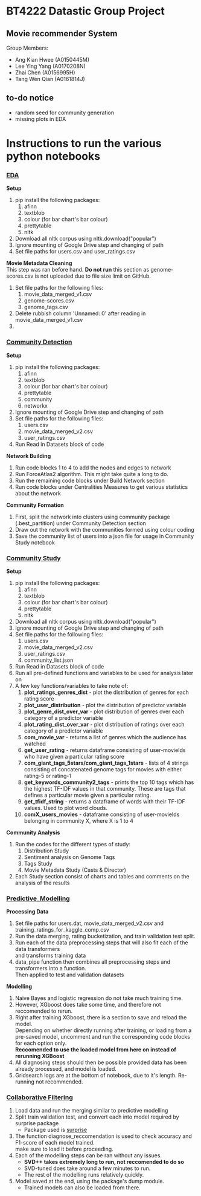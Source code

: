 # BT4222 Datastic Group Project
## Movie recommender System
Group Members: 
 * Ang Kian Hwee (A0150445M)
 * Lee Ying Yang (A0170208N)
 * Zhai Chen (A0156995H)
 * Tang Wen Qian (A0161814J)

## to-do notice
* random seed for community generation
* missing plots in EDA

# Instructions to run the various python notebooks
### <ins>EDA</ins>
__Setup__
1. pip install the following packages: 
	1. afinn
	2. textblob
	3. colour (for bar chart's bar colour)
	4. prettytable
	5. nltk
2. Download all nltk corpus using nltk.download("popular")
3. Ignore mounting of Google Drive step and changing of path
4. Set file paths for users.csv and user_ratings.csv

__Movie Metadata Cleaning__
<br>This step was ran before hand. __Do not run__ this section as genome-scores.csv is not uploaded due to file size limit on GitHub.
1. Set file paths for the following files: 
	1. movie_data_merged_v1.csv
	2. genome-scores.csv
	3. genome_tags.csv
2. Delete rubbish column 'Unnamed: 0' after reading in movie_data_merged_v1.csv 
3. 

### <ins>Community Detection</ins>
__Setup__
1. pip install the following packages: 
	1. afinn
	2. textblob
	3. colour (for bar chart's bar colour)
	4. prettytable
	5. community
	6. networkx
2. Ignore mounting of Google Drive step and changing of path
3. Set file paths for the following files: 
	1. users.csv
	2. movie_data_merged_v2.csv 
	3. user_ratings.csv
4. Run Read in Datasets block of code 

__Network Building__
1. Run code blocks 1 to 4 to add the nodes and edges to network 
2. Run ForceAtlas2 algorithm. This might take quite a long to do. 
3. Run the remaining code blocks under Build Network section
4. Run code blocks under Centralities Measures to get various statistics about the network

__Community Formation__
1. First, split the network into clusters using community package (.best_partition) under Community Detection section 
2. Draw out the network with the communities formed using colour coding 
3. Save the community list of users into a json file for usage in Community Study notebook

### <ins>Community Study</ins>
__Setup__
1. pip install the following packages: 
	1. afinn
	2. textblob
	3. colour (for bar chart's bar colour)
	4. prettytable
	5. nltk
2. Download all nltk corpus using nltk.download("popular")
3. Ignore mounting of Google Drive step and changing of path
4. Set file paths for the following files:
	1. users.csv 
	2. movie_data_merged_v2.csv
	3. user_ratings.csv
	4. community_list.json
5. Run Read in Datasets block of code 
6. Run all pre-defined functions and variables to be used for analysis later on
7. A few key functions/variables to take note of:
	1. __plot_ratings_genres_dist__ - plot the distribution of genres for each rating score 
	2. __plot_user_distribution__ - plot the distribution of predictor variable 
	2. __plot_genre_dist_over_var__ - plot distribution of genres over each category of a predictor variable 
	2. __plot_rating_dist_over_var__ - plot distribution of ratings over each category of a predictor variable
	2. __com_movie_var__ - returns a list of genres which the audience has watched
	3. __get_user_rating__ - returns dataframe consisting of user-movieIds who have given a particular rating score 
	4. __com_giant_tags_5stars/com_giant_tags_1stars__ - lists of 4 strings consisting of concatenated genome tags for movies with either rating-5 or rating-1
	5. __get_keywords_community2_tags__ - prints the top 10 tags which has the highest TF-IDF values in that community. These are tags that defines a particular movie given a particular rating.
	6. __get_tfidf_string__ - returns a dataframe of words with their TF-IDF values. Used to plot word clouds. 
	7. __comX_users_movies__ - dataframe consisting of user-movieIds belonging in community X, where X is 1 to 4

__Community Analysis__
1. Run the codes for the different types of study:
	1. Distribution Study 
	2. Sentiment analysis on Genome Tags
	3. Tags Study
	4. Movie Metadata Study (Casts & Director)
2. Each Study section consist of charts and tables and comments on the analysis of the results

### <ins>Predictive_Modelling</ins>
__Processing Data__
1. Set file paths for users.dat, movie_data_merged_v2.csv and training_ratings_for_kaggle_comp.csv
2. Run the data merging, rating bucketization, and train validation test split.
3. Run each of the data preprocessing steps that will also fit each of the data transformers
<br>and transforms training data
4. data_pipe function then combines all preprocessing steps and transformers into a function.
<br>Then applied to test and validation datasets

__Modelling__
1. Naive Bayes and logistic regression do not take much training time. <br>
2. However, XGboost does take some time, and therefore not reccomended to rerun.<br>
3. Right after training XGboost, there is a section to save and reload the model.<br>
Depending on whether directly running after training, or loading from a pre-saved model, uncomment and run the corresponding code blocks for each option only.<br>
__Reccomended to use the loaded model from here on instead of rerunning XGBoost__<br>
4. All diagnosing steps should then be possible provided data has been already processed, and model is loaded.<br>
5. Gridsearch logs are at the bottom of notebook, due to it's length. Re-running not recommended.

### <ins>Collaborative Filtering</ins>
1. Load data and run the merging similar to predictive modelling
2. Split train validation test, and convert each into model required by surprise package
   * Package used is [surprise](http://surpriselib.com/)
3. The function diagnose_reccomendation is used to check accuracy and F1-score of each model trained.<br>
make sure to load it before proceeding.
4. Each of the modelling steps can be ran without any issues.
   * __SVD++ takes extremely long to run, not reccomended to do so__
   * SVD-tuned does take around a few minutes to run.
   * The rest of the modelling runs relatively quickly.
5. Model saved at the end, using the package's dump module.
   * Trained models can also be loaded from there.
